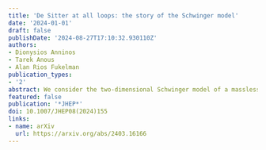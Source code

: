 ```yaml
---
title: 'De Sitter at all loops: the story of the Schwinger model'
date: '2024-01-01'
draft: false
publishDate: '2024-08-27T17:10:32.930110Z'
authors:
- Dionysios Anninos
- Tarek Anous
- Alan Rios Fukelman
publication_types:
- '2'
abstract: We consider the two-dimensional Schwinger model of a massless charged fermion coupled to an Abelian gauge field on a fixed de Sitter background. The theory admits an exact solution, first examined by Jayewardena, and can be analyzed efficiently using Euclidean methods. We calculate fully non-perturbative, gauge-invariant correlation functions of the electric field as well as the fermion and analyze these correlators in the late-time limit. We compare these results with the perturbative picture, for example by verifying that the one-loop contribution to the fermion two-point function, as predicted from the exact solution, matches the direct computation of the one-loop Feynman diagram. We demonstrate many features endemic of quantum field theory in de Sitter space, including the appearance of late-time logarithms, their resummation to de Sitter invariant expressions, and Boltzmann suppressed non-perturbative phenomena, with surprising late-time features.
featured: false
publication: '*JHEP*'
doi: 10.1007/JHEP08(2024)155
links:
- name: arXiv
  url: https://arxiv.org/abs/2403.16166
---
```


